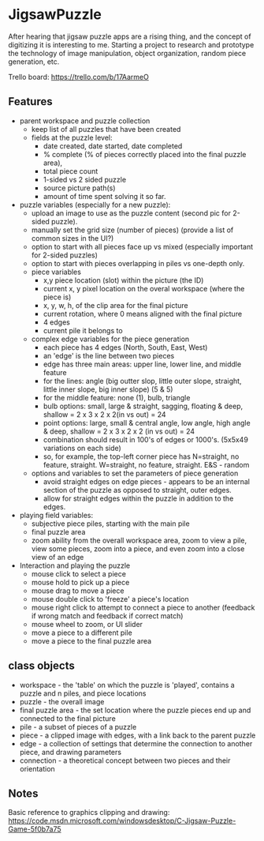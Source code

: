 # JigsawPuzzle
After hearing that jigsaw puzzle apps are a rising thing, and the concept of digitizing it is interesting to me.  Starting a project to research and prototype the technology of image manipulation, object organization, random piece generation, etc.

Trello board: https://trello.com/b/17AarmeO

## Features
- parent workspace and puzzle collection
  - keep list of all puzzles that have been created
  - fields at the puzzle level:
    - date created, date started, date completed
    - % complete (% of pieces correctly placed into the final puzzle area), 
    - total piece count
    - 1-sided vs 2 sided puzzle
    - source picture path(s)
    - amount of time spent solving it so far.
- puzzle variables (especially for a new puzzle):
  - upload an image to use as the puzzle content (second pic for 2-sided puzzle).
  - manually set the grid size (number of pieces) (provide a list of common sizes in the UI?)
  - option to start with all pieces face up vs mixed (especially important for 2-sided puzzles)
  - option to start with pieces overlapping in piles vs one-depth only.
  - piece variables
    - x,y piece location (slot) within the picture (the ID)
    - current x, y pixel location on the overal workspace (where the piece is)
    - x, y, w, h, of the clip area for the final picture
    - current rotation, where 0 means aligned with the final picture
    - 4 edges
    - current pile it belongs to
  - complex edge variables for the piece generation
    - each piece has 4 edges (North, South, East, West)
    - an 'edge' is the line between two pieces
    - edge has three main areas: upper line, lower line, and middle feature
    - for the lines: angle (big outter slop, little outer slope, straight, little inner slope, big inner slope) (5 & 5)
    - for the middle feature: none (1), bulb, triangle
    - bulb options: small, large & straight, sagging, floating & deep, shallow = 2 x 3 x 2 x 2(in vs out) = 24
    - point options: large, small & central angle, low angle, high angle & deep, shallow = 2 x 3 x 2 x 2 (in vs out) = 24
    - combination should result in 100's of edges or 1000's. (5x5x49 variations on each side)
    - so, for example, the top-left corner piece has N=straight, no feature, straight. W=straight, no feature, straight. E&S - random
  - options and variables to set the parameters of piece generation
    - avoid straight edges on edge pieces - appears to be an internal section of the puzzle as opposed to straight, outer edges.
    - allow for straight edges within the puzzle in addition to the edges.
- playing field variables:
  - subjective piece piles, starting with the main pile
  - final puzzle area
  - zoom ability from the overall workspace area, zoom to view a pile, view some pieces, zoom into a piece, and even zoom into a close view of an edge
- Interaction and playing the puzzle
  - mouse click to select a piece 
  - mouse hold to pick up a piece
  - mouse drag to move a piece
  - mouse double click to 'freeze' a piece's location
  - mouse right click to attempt to connect a piece to another (feedback if wrong match and feedback if correct match)
  - mouse wheel to zoom, or UI slider
  - move a piece to a different pile
  - move a piece to the final puzzle area

## class objects
- workspace - the 'table' on which the puzzle is 'played', contains a puzzle and n piles, and piece locations
- puzzle - the overall image
- final puzzle area - the set location where the puzzle pieces end up and connected to the final picture
- pile - a subset of pieces of a puzzle
- piece - a clipped image with edges, with a link back to the parent puzzle
- edge - a collection of settings that determine the connection to another piece, and drawing parameters
- connection - a theoretical concept between two pieces and their orientation

## Notes
Basic reference to graphics clipping and drawing:
https://code.msdn.microsoft.com/windowsdesktop/C-Jigsaw-Puzzle-Game-5f0b7a75
